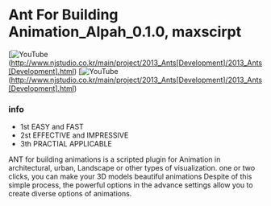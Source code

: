 # Ant For Building Animation_Alpah_0.1.0, maxscirpt


[![YouTube ](/img/Ants[Development]_400_01.png)(http://www.njstudio.co.kr/main/project/2013_Ants[Development]/2013_Ants[Development].html) 
[![YouTube ](/img/Ants[Development]_400_02.png)(http://www.njstudio.co.kr/main/project/2013_Ants[Development]/2013_Ants[Development].html) 

### info

* 1st EASY and FAST
* 2st EFFECTIVE and IMPRESSIVE
* 3th PRACTIAL APPLICABLE

ANT for building animations is a scripted plugin for Animation in architectural, urban, Landscape 
or other types of visualization. 
one or two clicks, you can make your 3D models beautiful animations
Despite of this simple process, the powerful options in the advance settings allow
you to create diverse options of animations.
